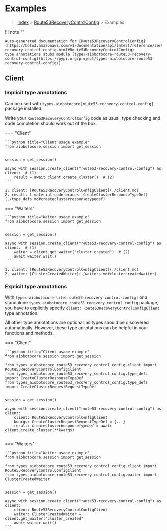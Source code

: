 # Examples

> [Index](../README.md) > [Route53RecoveryControlConfig](./README.md) > Examples

!!! note ""

    Auto-generated documentation for [Route53RecoveryControlConfig](https://boto3.amazonaws.com/v1/documentation/api/latest/reference/services/route53-recovery-control-config.html#Route53RecoveryControlConfig)
    type annotations stubs module [types-aiobotocore-route53-recovery-control-config](https://pypi.org/project/types-aiobotocore-route53-recovery-control-config/).

## Client

### Implicit type annotations

Can be used with `types-aiobotocore[route53-recovery-control-config]` package installed.

Write your `Route53RecoveryControlConfig` code as usual,
type checking and code completion should work out of the box.



=== "Client"

    ```python title="Client usage example"
    from aiobotocore.session import get_session


    session = get_session()

    async with session.create_client("route53-recovery-control-config") as client:  # (1)
        result = await client.create_cluster()  # (2)
    ```

    1. client: [Route53RecoveryControlConfigClient](./client.md)
    2. result: [:material-code-braces: CreateClusterResponseTypeDef](./type_defs.md#createclusterresponsetypedef) 





=== "Waiters"

    ```python title="Waiter usage example"
    from aiobotocore.session import get_session


    session = get_session()

    async with session.create_client("route53-recovery-control-config") as client:  # (1)
        waiter = client.get_waiter("cluster_created")  # (2)
        await waiter.wait()
    ```

    1. client: [Route53RecoveryControlConfigClient](./client.md)
    2. waiter: [ClusterCreatedWaiter](./waiters.md#clustercreatedwaiter)


### Explicit type annotations

With `types-aiobotocore-lite[route53-recovery-control-config]`
or a standalone `types_aiobotocore_route53_recovery_control_config` package, you have to explicitly specify
`client: Route53RecoveryControlConfigClient` type annotation.

All other type annotations are optional, as types should be discovered automatically.
However, these type annotations can be helpful in your functions and methods.


=== "Client"

    ```python title="Client usage example"
    from aiobotocore.session import get_session

    from types_aiobotocore_route53_recovery_control_config.client import Route53RecoveryControlConfigClient
    from types_aiobotocore_route53_recovery_control_config.type_defs import CreateClusterResponseTypeDef
    from types_aiobotocore_route53_recovery_control_config.type_defs import CreateClusterRequestRequestTypeDef


    session = get_session()

    async with session.create_client("route53-recovery-control-config") as client:
        client: Route53RecoveryControlConfigClient
        kwargs: CreateClusterRequestRequestTypeDef = {...}
        result: CreateClusterResponseTypeDef = await client.create_cluster(**kwargs)
    ```





=== "Waiters"

    ```python title="Waiter usage example"
    from aiobotocore.session import get_session

    from types_aiobotocore_route53_recovery_control_config.client import Route53RecoveryControlConfigClient
    from types_aiobotocore_route53_recovery_control_config.waiter import ClusterCreatedWaiter


    session = get_session()

    async with session.create_client("route53-recovery-control-config") as client:
        client: Route53RecoveryControlConfigClient
        waiter: ClusterCreatedWaiter = client.get_waiter("cluster_created")
        await waiter.wait()
    ```
